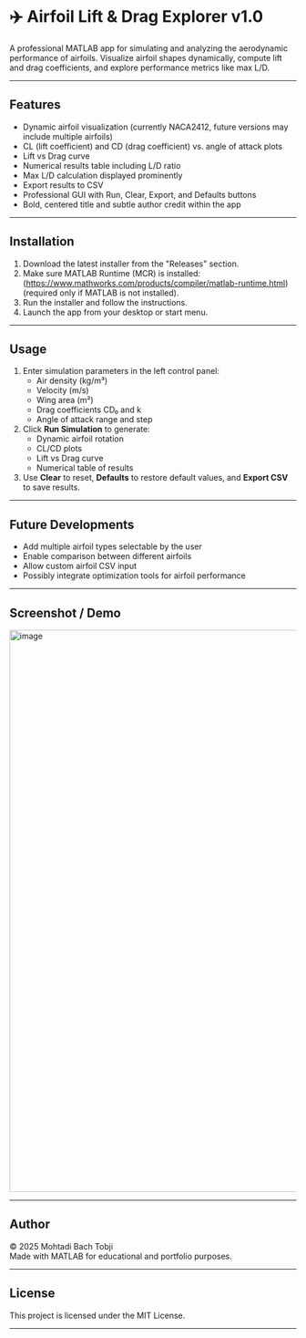# ✈️ Airfoil Lift & Drag Explorer v1.0

A professional MATLAB app for simulating and analyzing the aerodynamic performance of airfoils. Visualize airfoil shapes dynamically, compute lift and drag coefficients, and explore performance metrics like max L/D.

---

## Features

- Dynamic airfoil visualization (currently NACA2412, future versions may include multiple airfoils)
- CL (lift coefficient) and CD (drag coefficient) vs. angle of attack plots
- Lift vs Drag curve
- Numerical results table including L/D ratio
- Max L/D calculation displayed prominently
- Export results to CSV
- Professional GUI with Run, Clear, Export, and Defaults buttons
- Bold, centered title and subtle author credit within the app

---

## Installation

1. Download the latest installer from the "Releases" section.  
2. Make sure MATLAB Runtime (MCR) is installed: (https://www.mathworks.com/products/compiler/matlab-runtime.html) (required only if MATLAB is not installed).  
3. Run the installer and follow the instructions.  
4. Launch the app from your desktop or start menu.

---

## Usage

1. Enter simulation parameters in the left control panel:
   - Air density (kg/m³)
   - Velocity (m/s)
   - Wing area (m²)
   - Drag coefficients CD₀ and k
   - Angle of attack range and step
2. Click **Run Simulation** to generate:
   - Dynamic airfoil rotation
   - CL/CD plots
   - Lift vs Drag curve
   - Numerical table of results
3. Use **Clear** to reset, **Defaults** to restore default values, and **Export CSV** to save results.

---

## Future Developments

- Add multiple airfoil types selectable by the user
- Enable comparison between different airfoils
- Allow custom airfoil CSV input
- Possibly integrate optimization tools for airfoil performance

---

## Screenshot / Demo

<img width="1916" height="986" alt="image" src="https://github.com/user-attachments/assets/bcf34185-a684-49a5-bc7c-f8eca1967a97" />


---

## Author

© 2025 Mohtadi Bach Tobji  
Made with MATLAB for educational and portfolio purposes.  

---

## License

This project is licensed under the MIT License.

---

